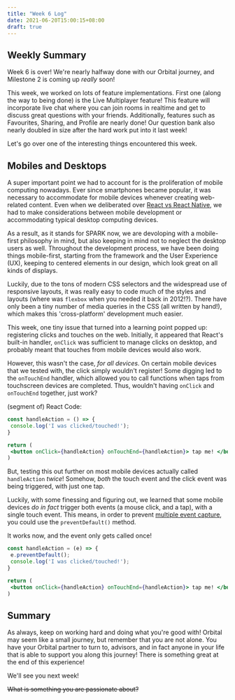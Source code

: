 ```yaml
---
title: "Week 6 Log"
date: 2021-06-20T15:00:15+08:00
draft: true
---
```


## Weekly Summary

Week 6 is over! We're nearly halfway done with our Orbital journey, and Milestone 2 is coming up *really* soon!

This week, we worked on lots of feature implementations. First one (along the way to being done) is the Live Multiplayer feature! This feature will incorporate live chat where you can join rooms in realtime and get to discuss great questions with your friends. Additionally, features such as Favourites, Sharing, and Profile are nearly done! Our question bank also nearly doubled in size after the hard work put into it last week!

Let's go over one of the interesting things encountered this week.

## Mobiles and Desktops

A super important point we had to account for is the proliferation of mobile computing nowadays. Ever since smartphones became popular, it was necessary to accommodate for mobile devices whenever creating web-related content. Even when we deliberated over [React vs React Native](/post/003-week2/#decisions), we had to make considerations between mobile development or accommodating typical desktop computing devices.

As a result, as it stands for SPARK now, we are devoloping with a mobile-first philosophy in mind, but also keeping in mind not to neglect the desktop users as well. Throughout the development process, we have been doing things mobile-first, starting from the framework and the User Experience (UX), keeping to centered elements in our design, which look great on all kinds of displays.

Luckily, due to the tons of modern CSS selectors and the widespread use of responsive layouts, it was really easy to code much of the styles and layouts (where was `flexbox` when you needed it back in 2012!?). There have only been a tiny number of media queries in the CSS (all written by hand!), which makes this 'cross-platform' development much easier.

This week, one tiny issue that turned into a learning point popped up: registering clicks and touches on the web. Initially, it appeared that React's built-in handler, `onClick` was sufficient to manage clicks on desktop, and probably meant that touches from mobile devices would also work.

However, this wasn't the case, *for all devices*. On certain mobile devices that we tested with, the click simply wouldn't register! Some digging led to the `onTouchEnd` handler, which allowed you to call functions when taps from touchscreen devices are completed. Thus, wouldn't having `onClick` and `onTouchEnd` together, just work?

(segment of) React Code:
```jsx
const handleAction = () => {
 console.log('I was clicked/touched!');
}

return (
 <button onClick={handleAction} onTouchEnd={handleAction}> tap me! </button>
)
```

But, testing this out further on most mobile devices actually called `handleAction` *twice*! Somehow, *both* the touch event and the click event was being triggered, with just one tap.

Luckily, with some finessing and figuring out, we learned that some mobile devices *do in fact* trigger both events (a mouse click, and a tap), with a single touch event. This means, in order to prevent [multiple event capture](https://developer.mozilla.org/en-US/docs/Learn/JavaScript/Building_blocks/Events#event_bubbling_and_capture), you could use the `preventDefault()` method.

It works now, and the event only gets called once!

```jsx
const handleAction = (e) => {
 e.preventDefault();
 console.log('I was clicked/touched!');
}

return (
 <button onClick={handleAction} onTouchEnd={handleAction}> tap me! </button>
)
```

## Summary

As always, keep on working hard and doing what you're good with! Orbital may seem like a small journey, but remember that you are not alone. You have your Orbital partner to turn to, advisors, and in fact anyone in your life that is able to support you along this journey! There is something great at the end of this experience!

We'll see you next week!

~~What is something you are passionate about?~~

